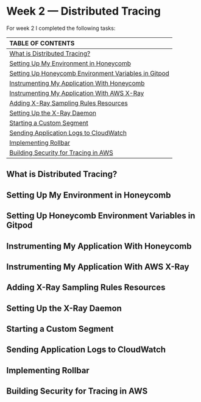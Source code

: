 # Week 2 — Distributed Tracing

For week 2 I completed the following tasks:

| TABLE OF CONTENTS |
| :-------------- |
| [What is Distributed Tracing?](#what-is-distributed-tracing) |
| [Setting Up My Environment in Honeycomb](#setting-up-my-environment-in-honeycomb) |
| [Setting Up Honeycomb Environment Variables in Gitpod](#setting-up-honeycomb-environment-variables-in-gitpod) |
| [Instrumenting My Application With Honeycomb](#instrumenting-my-application-with-honeycomb) |
| [Instrumenting My Application With AWS X-Ray](#instrumenting-my-application-with-aws-x-ray) |
| [Adding X-Ray Sampling Rules Resources](#adding-x-ray-sampling-rules-resources) |
| [Setting Up the X-Ray Daemon](#setting-up-the-x-ray-daemon) |
| [Starting a Custom Segment](#starting-a-custom-segment) |
| [Sending Application Logs to CloudWatch](#sending-application-logs-to-cloudwatch) |
| [Implementing Rollbar](#implementing-rollbar) |
| [Building Security for Tracing in AWS](#building-security-for-tracing-in-aws) |



## What is Distributed Tracing?

## Setting Up My Environment in Honeycomb

## Setting Up Honeycomb Environment Variables in Gitpod

## Instrumenting My Application With Honeycomb

## Instrumenting My Application With AWS X-Ray

## Adding X-Ray Sampling Rules Resources

## Setting Up the X-Ray Daemon

## Starting a Custom Segment

## Sending Application Logs to CloudWatch

## Implementing Rollbar

## Building Security for Tracing in AWS


